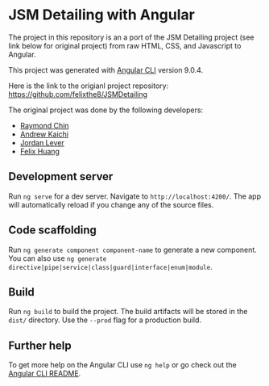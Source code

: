 # JSM Detailing with Angular

The project in this repository is an a port of the JSM Detailing project (see link below for original project) from raw HTML, CSS, and Javascript to Angular. 

This project was generated with [Angular CLI](https://github.com/angular/angular-cli) version 9.0.4.

Here is the link to the origianl project repository: https://github.com/felixthe8/JSMDetailing 

The original project was done by the following developers:
* [Raymond Chin](https://github.com/Rcchin)
* [Andrew Kaichi](https://github.com/ahkaichi)
* [Jordan Lever](https://github.com/JoLever)
* [Felix Huang](https://github.com/felixthe8)


## Development server

Run `ng serve` for a dev server. Navigate to `http://localhost:4200/`. The app will automatically reload if you change any of the source files.

## Code scaffolding

Run `ng generate component component-name` to generate a new component. You can also use `ng generate directive|pipe|service|class|guard|interface|enum|module`.

## Build

Run `ng build` to build the project. The build artifacts will be stored in the `dist/` directory. Use the `--prod` flag for a production build.

## Further help

To get more help on the Angular CLI use `ng help` or go check out the [Angular CLI README](https://github.com/angular/angular-cli/blob/master/README.md).
